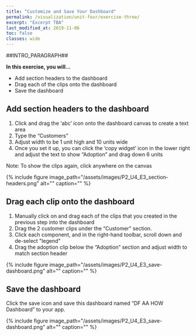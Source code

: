 ```yaml
---
title: "Customize and Save Your Dashboard"
permalink: /visualization/unit-four/exercise-three/
excerpt: "Excerpt TBA"
last_modified_at: 2019-11-06
toc: false
classes: wide
---
```


##INTRO_PARAGRAPH##

**In this exercise, you will...**

* Add section headers to the dashboard
* Drag each of the clips onto the dashboard 
* Save the dashboard 



<!-- -------------------- TASK BOUNDARY -------------------- -->


## Add section headers to the dashboard

1. Click and drag the ‘abc’ icon onto the dashboard canvas to create a text area
2. Type the “Customers” 
3. Adjust width to be 1 unit high and 10 units wide
4. Once you set it up, you can click the ‘copy widget’ icon in the lower right and adjust the text to show “Adoption” and drag down 6 units

Note: To show the clips again, click anywhere on the canvas 

{% include figure image_path="/assets/images/P2_U4_E3_section-headers.png" alt="" caption="" %}



<!-- -------------------- TASK BOUNDARY -------------------- -->

## Drag each clip onto the dashboard

1. Manually click on and drag each of the clips that you created in the previous step into the dashboard
2. Drag the 2 customer clips under the “Customer” section. 
3. Click each component, and in the right-hand toolbar, scroll down and de-select "legend"
4. Drag the adoption clip below the “Adoption” section and adjust width to match section header

{% include figure image_path="/assets/images/P2_U4_E3_save-dashboard.png" alt="" caption="" %}

<!-- -------------------- TASK BOUNDARY -------------------- -->

## Save the dashboard 

Click the save icon and save this dashboard named “DF AA HOW Dashboard” to your app. 

{% include figure image_path="/assets/images/P2_U4_E3_save-dashboard.png" alt="" caption="" %}
